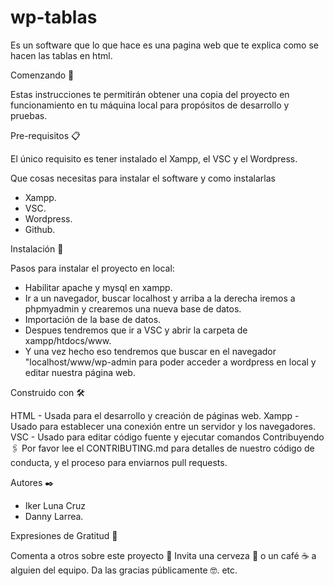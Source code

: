 ﻿# wp-tablas

Es un software que lo que hace es una pagina web que te explica como se hacen las tablas en html.

Comenzando 🚀

Estas instrucciones te permitirán obtener una copia del proyecto en funcionamiento en tu máquina local para propósitos de desarrollo y pruebas.

Pre-requisitos 📋

El único requisito es tener instalado el Xampp, el VSC y el Wordpress.

Que cosas necesitas para instalar el software y como instalarlas
- Xampp.
- VSC.
- Wordpress.
- Github.

Instalación 🔧

Pasos para instalar el proyecto en local:
- Habilitar apache y mysql en xampp.
- Ir a un navegador, buscar localhost y arriba a la derecha iremos a phpmyadmin y crearemos una nueva base de datos.
- Importación de la base de datos.
- Despues tendremos que ir a VSC y abrir la carpeta de xampp/htdocs/www.
- Y una vez hecho eso tendremos que buscar en el navegador "localhost/www/wp-admin para poder acceder a wordpress en local y editar nuestra página web.

Construido con 🛠️

HTML - Usada para el desarrollo y creación de páginas web.
Xampp - Usado para establecer una conexión entre un servidor y los navegadores.
VSC - Usado para editar código fuente y ejecutar comandos
Contribuyendo 🖇️
Por favor lee el CONTRIBUTING.md para detalles de nuestro código de conducta, y el proceso para enviarnos pull requests.

Autores ✒️

- Iker Luna Cruz
- Danny Larrea.

Expresiones de Gratitud 🎁

Comenta a otros sobre este proyecto 📢
Invita una cerveza 🍺 o un café ☕ a alguien del equipo.
Da las gracias públicamente 🤓.
etc.
